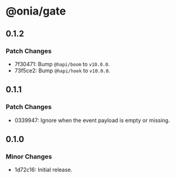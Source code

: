 # @onia/gate

## 0.1.2

### Patch Changes

- 7f30471: Bump `@hapi/boom` to `v10.0.0`.
- 73f5ce2: Bump `@hapi/hoek` to `v10.0.0`.

## 0.1.1

### Patch Changes

- 0339947: Ignore when the event payload is empty or missing.

## 0.1.0

### Minor Changes

- 1d72c16: Initial release.
